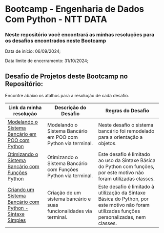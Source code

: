 # Bootcamp - Engenharia de Dados Com Python - NTT DATA

### Neste repositório você encontrará as minhas resoluções para os desafios encontrados neste Bootcamp

Data de início: 06/09/2024;

Data limite de encerramento: 31/10/2024;

## Desafio de Projetos deste Bootcamp no Repositório:

Encontre abaixo os atalhos para a resolução de cada desafio.

| Link da minha resolução                                                                                                                                                                                                                                                                    |Descrição do Desafio                                                |Regras do Desafio                                                                                                                          |
| -------------------------------------------------------------------------------------------------------------------------------------------------------------------------------------------------------------------------------------------------------------------------------------------|--------------------------------------------------------------------|-------------------------------------------------------------------------------------------------------------------------------------------|
| [Modelando o Sistema Bancário em POO com Python](https://github.com/guilearns/DIO-Bootcamps-Python/tree/main/Engenharia%20de%20Dados%20com%20Python%20-%20NTT%20DATA/Sintaxe%20B%C3%A1sica%20Com%20Python/Modelando%20o%20Sistema%20Banc%C3%A1rio%20em%20POO%20com%20Python)               |Modelando o Sistema Bancário em POO com Python via terminal.        |Neste desafio o sistema bancário foi remodelado para a orientação a objetos.                                                               |
| [Otimizando o Sistema Bancário com Funções Python](https://github.com/guilearns/DIO-Bootcamps-Python/tree/main/Engenharia%20de%20Dados%20com%20Python%20-%20NTT%20DATA/Sintaxe%20B%C3%A1sica%20Com%20Python/Otimizando%20o%20Sistema%20Banc%C3%A1rio%20com%20Fun%C3%A7%C3%B5es%20Python)   |Otimizando o Sistema Bancário com Funções Python via terminal.      |Este desafio é limitado ao uso da Sintaxe Básica do Python com funções, por este motivo não foram utilizadas classes.                      |
| [Criando um Sistema Bancário com Python - Sintaxe Simples](https://github.com/guilearns/DIO-Bootcamps-Python/tree/main/Engenharia%20de%20Dados%20com%20Python%20-%20NTT%20DATA/Sintaxe%20B%C3%A1sica%20Com%20Python/Criando%20um%20Sistema%20Banc%C3%A1rio%20com%20Python)                 |Criação de um sistema bancário e suas funcionalidades via terminal. |Este desafio é limitado à utilização da Sintaxe Básica do Python, por este motivo não foram utilizadas funções personalizadas, nem classes.|